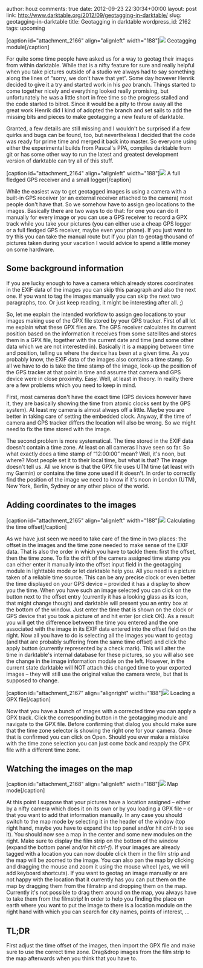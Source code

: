 author: houz
comments: true
date: 2012-09-23 22:30:34+00:00
layout: post
link: http://www.darktable.org/2012/09/geotagging-in-darktable/
slug: geotagging-in-darktable
title: Geotagging in darktable
wordpress_id: 2162
tags: upcoming

[caption id="attachment_2166" align="alignleft" width="188"][![](http://www.darktable.org/wp-content/uploads/2012/09/geotagging_module-188x62.jpg)](http://www.darktable.org/2012/09/geotagging-in-darktable/geotagging_module/) Geotagging module[/caption]

For quite some time people have asked us for a way to geotag their images from within darktable. While that is a nifty feature for sure and really helpful when you take pictures outside of a studio we always had to say something along the lines of “sorry, we don't have that yet”. Some day however Henrik decided to give it a try and started work in his _geo_ branch. Things started to come together nicely and everything looked really promising, but unfortunately he was a little short in free time so the progress stalled and the code started to bitrot. Since it would be a pity to throw away all the great work Henrik did I kind of adopted the branch and set sails to add the missing bits and pieces to make geotagging a new feature of darktable.

Granted, a few details are still missing and I wouldn't be surprised if a few quirks and bugs can be found, too, but nevertheless I decided that the code was ready for prime time and merged it back into master. So everyone using either the experimental builds from Pascal's PPA, compiles darktable from git or has some other way to run the latest and greatest development version of darktable can try all of this stuff.

[caption id="attachment_2164" align="alignleft" width="188"][![](http://www.darktable.org/wp-content/uploads/2012/09/gps_devices-188x125.jpg)](http://www.darktable.org/2012/09/geotagging-in-darktable/gps_devices/) A full fledged GPS receiver and a small logger[/caption]

While the easiest way to get geotagged images is using a camera with a built-in GPS receiver (or an external receiver attached to the camera) most people don't have that. So we somehow have to assign geo locations to the images. Basically there are two ways to do that: for one you can do it manually for every image or you can use a GPS receiver to record a GPX track while you take your pictures (you can either use a cheap GPS logger or a full fledged GPS receiver, maybe even your phone). If you just want to try this you can take the manual route but if you plan to geotag thousand of pictures taken during your vacation I would advice to spend a little money on some hardware.


## Some background information


If you are lucky enough to have a camera which already stores coordinates in the EXIF data of the images you can skip this paragraph and also the next one. If you want to tag the images manually you can skip the next two paragraphs, too. Or just keep reading, it might be interesting after all. ;)

So, let me explain the intended workflow to assign geo locations to your images making use of the GPX file stored by your GPS tracker. First of all let me explain what these GPX files are. The GPS receiver calculates its current position based on the information it receives from some satellites and stores them in a GPX file, together with the current date and time (and some other data which we are not interested in). Basically it is a mapping between time and position, telling us where the device has been at a given time. As you probably know, the EXIF data of the images also contains a time stamp. So all we have to do is take the time stamp of the image, look-up the position of the GPS tracker at that point in time and assume that camera and GPS device were in close proximity. Easy. Well, at least in theory. In reality there are a few problems which you need to keep in mind.

First, most cameras don't have the exact time (GPS devices however have it, they are basically showing the time from atomic clocks sent by the GPS system). At least my camera is almost always off a little. Maybe you are better in taking care of setting the embedded clock. Anyway, if the time of camera and GPS tracker differs the location will also be wrong. So we might need to fix the time stored with the image.

The second problem is more systematical. The time stored in the EXIF data doesn't contain a time zone. At least on all cameras I have seen so far. So what exactly does a time stamp of “12:00:00” mean? Well, it's noon, but where? Most people set it to their local time, but what is that? The image doesn't tell us. All we know is that the GPX file uses UTM time (at least with my Garmin) or contains the time zone used if it doesn't. In order to correctly find the position of the image we need to know if it's noon in London (UTM), New York, Berlin, Sydney or any other place of the world.


## Adding coordinates to the images


[caption id="attachment_2165" align="alignleft" width="188"][![](http://www.darktable.org/wp-content/uploads/2012/09/geotagging_offset-188x99.jpg)](http://www.darktable.org/2012/09/geotagging-in-darktable/geotagging_offset/) Calculating the time offset[/caption]

As we have just seen we need to take care of the time in two places: the offset in the images and the time zone needed to make sense of the EXIF data. That is also the order in which you have to tackle them: first the offset, then the time zone. To fix the drift of the camera assigned time stamp you can either enter it manually into the offset input field in the geotagging module in lighttable mode or let darktable help you. All you need is a picture taken of a reliable time source. This can be any precise clock or even better the time displayed on your GPS device – provided it has a display to show you the time. When you have such an image selected you can click on the button next to the offset entry (currently it has a looking glass as its icon, that might change though) and darktable will present you an entry box at the bottom of the window. Just enter the time that is shown on the clock or GPS device that you took a picture of and hit enter (or click OK). As a result you will get the difference between the time you entered and the one associated with the image in its EXIF data entered into the offset field on the right. Now all you have to do is selecting all the images you want to geotag (and that are probably suffering from the same time offset) and click the apply button (currently represented by a check mark). This will alter the time in darktable's internal database for these pictures, so you will also see the change in the image information module on the left. However, in the current state darktable will NOT attach this changed time to your exported images – they will still use the original value the camera wrote, but that is supposed to change.

[caption id="attachment_2167" align="alignright" width="188"][![](http://www.darktable.org/wp-content/uploads/2012/09/geotagging_gpx-188x184.jpg)](http://www.darktable.org/2012/09/geotagging-in-darktable/geotagging_gpx/) Loading a GPX file[/caption]

Now that you have a bunch of images with a corrected time you can apply a GPX track. Click the corresponding button in the geotagging module and navigate to the GPX file. Before confirming that dialog you should make sure that the time zone selector is showing the right one for your camera. Once that is confirmed you can click on Open. Should you ever make a mistake with the time zone selection you can just come back and reapply the GPX file with a different time zone.


## Watching the images on the map


[caption id="attachment_2168" align="alignleft" width="188"][![](http://www.darktable.org/wp-content/uploads/2012/09/geotagging_map-188x99.jpg)](http://www.darktable.org/2012/09/geotagging-in-darktable/geotagging_map/) Map mode[/caption]

At this point I suppose that your pictures have a location assigned – either by a nifty camera which does it on its own or by you loading a GPX file – or that you want to add that information manually. In any case you should switch to the map mode by selecting it in the header of the window (top right hand, maybe you have to expand the top panel and/or hit _ctrl-h_ to see it). You should now see a map in the center and some new modules on the right. Make sure to display the film strip on the bottom of the window (expand the bottom panel and/or hit _ctrl-f_). If your images are already tagged with a location you can now double click them in the film strip and the map will be zoomed to the image. You can also pan the map by clicking and dragging the mouse and zoom it using the mouse wheel (yes, we will add keyboard shortcuts). If you want to geotag an image manually or are not happy with the location that it currently has you can put them on the map by dragging them from the filmstrip and dropping them on the map. Currently it's not possible to drag them around on the map, you always have to take them from the filmstrip! In order to help you finding the place on earth where you want to put the image to there is a location module on the right hand with which you can search for city names, points of interest, …


## TL;DR


First adjust the time offset of the images, then import the GPX file and make sure to use the correct time zone. Drag&drop images from the film strip to the map afterwards when you think that you have to.
